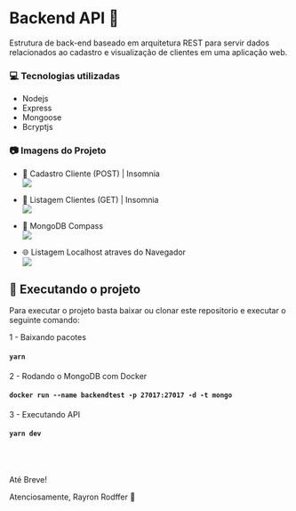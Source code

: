 # Backend API :rocket:

Estrutura de back-end baseado em arquitetura REST para servir dados relacionados ao cadastro e visualização de clientes em uma aplicação web.


### :computer: Tecnologias utilizadas
- Nodejs
- Express
- Mongoose
- Bcryptjs

### :camera: Imagens do Projeto
- :bust_in_silhouette: Cadastro Cliente (POST) | Insomnia
  <br>
![](https://media.giphy.com/media/lCHM9cmSEaN2Xw2nV9/giphy.gif)

- :busts_in_silhouette: Listagem Clientes (GET) | Insomnia
  <br>
![](https://media.giphy.com/media/xoufwP0suHhYXP8q9U/giphy.gif)

- :seedling: MongoDB Compass
  <br>
![](https://i.imgur.com/VRB0mkU.png)

- :globe_with_meridians: Listagem Localhost atraves do Navegador
  <br>
![](https://i.imgur.com/IpCHkuK.png)

## :speech_balloon: Executando o projeto

Para executar o projeto basta baixar ou clonar
este repositorio e executar o seguinte comando:

1 - Baixando pacotes
#### `yarn`

2 - Rodando o MongoDB com Docker
#### `docker run --name backendtest -p 27017:27017 -d -t mongo`

3 - Executando API
#### `yarn dev`
<br>
<br>

Até Breve!

Atenciosamente, Rayron Rodffer 🚀
